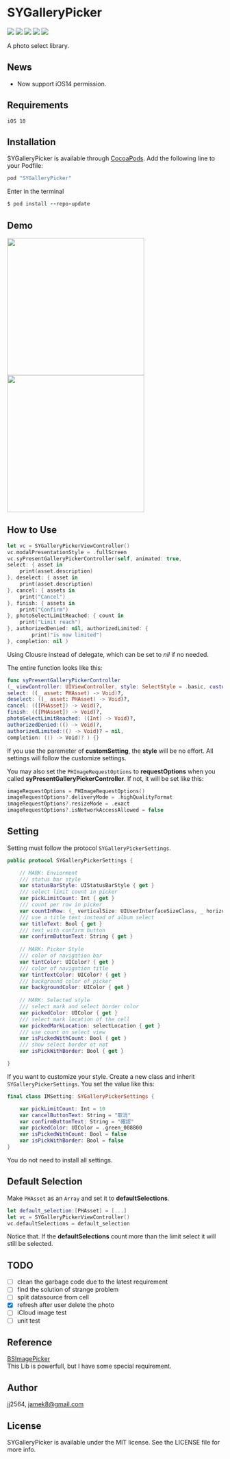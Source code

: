 # SYGalleryPicker

<p align="left">
<a><img src="https://img.shields.io/badge/language-swift-orange.svg"></a>
<a href="https://cocoapods.org/pods/SYGalleryPicker"><img src="https://img.shields.io/cocoapods/p/SYGalleryPicker.svg?style=flat"></a>
<a href="https://travis-ci.org/jj2564/SYGalleryPicker"><img src="https://app.travis-ci.com/jj2564/SYGalleryPicker.svg?branch=master"></a>
<a href="https://cocoapods.org/pods/SYGalleryPicker"><img src="https://img.shields.io/cocoapods/v/SYGalleryPicker.svg?style=flat"></a>
<a href="https://cocoapods.org/pods/SYGalleryPicker"><img src="https://img.shields.io/cocoapods/l/SYGalleryPicker.svg?style=flat"></a>
</p>

A photo select library.

## News
- Now support iOS14 permission. 

## Requirements
`iOS 10`

## Installation
SYGalleryPicker is available through [CocoaPods](https://cocoapods.org/). 
Add the following line to your Podfile:

```ruby
pod "SYGalleryPicker"
```

Enter in the terminal

```ruby
$ pod install --repo-update
```

## Demo
<img src="https://raw.githubusercontent.com/jj2564/SYGalleryPicker/master/screenshots/basic_style.png" width="320"> <img src="https://raw.githubusercontent.com/jj2564/SYGalleryPicker/master/screenshots/album_switch.png" width="320">

## How to Use
```swift
let vc = SYGalleryPickerViewController()
vc.modalPresentationStyle = .fullScreen
vc.syPresentGalleryPickerController(self, animated: true,
select: { asset in
    print(asset.description)
}, deselect: { asset in
    print(asset.description)
}, cancel: { assets in
    print("Cancel")
}, finish: { assets in
    print("Confirm")
}, photoSelectLimitReached: { count in
    print("Limit reach")
}, authorizedDenied: nil, authorizedLimited: {
        print("is now limited")
}, completion: nil )
```
Using Clousre instead of delegate, which can be set to *nil* if no needed.

The entire function looks like this:
```swift
func syPresentGalleryPickerController
(_ viewController: UIViewController, style: SelectStyle = .basic, customSetting:SYGalleryPickerSettings? = nil , requestOptions: PHImageRequestOptions? = nil, animated: Bool,
select: ((_ asset: PHAsset) -> Void)?,
deselect: ((_ asset: PHAsset) -> Void)?,
cancel: (([PHAsset]) -> Void)?,
finish: (([PHAsset]) -> Void)?,
photoSelectLimitReached: ((Int) -> Void)?,
authorizedDenied:(() -> Void)?,
authorizedLimited:(() -> Void)? = nil,
completion: (() -> Void)? ) {}
```
If you use the paremeter of **customSetting**, the **style** will be no effort. All settings will follow the customize settings.

You may also set the `PHImageRequestOptions` to **requestOptions** when you called **syPresentGalleryPickerController**. If not, it will be set like this:
```swift
imageRequestOptions = PHImageRequestOptions()
imageRequestOptions?.deliveryMode = .highQualityFormat
imageRequestOptions?.resizeMode = .exact
imageRequestOptions?.isNetworkAccessAllowed = false
```


## Setting
Setting must follow the protocol `SYGalleryPickerSettings`.

```swift
public protocol SYGalleryPickerSettings {

    // MARK: Enviorment
    /// status bar style
    var statusBarStyle: UIStatusBarStyle { get }
    /// select limit count in picker
    var pickLimitCount: Int { get }
    /// count per row in picker
    var countInRow: (_ verticalSize: UIUserInterfaceSizeClass, _ horizontalSize: UIUserInterfaceSizeClass) -> Int { get }
    /// use a title text instead of album select
    var titleText: Bool { get }
    /// text with confirm button
    var confirmButtonText: String { get }
    
    // MARK: Picker Style
    /// color of navigation bar
    var tintColor: UIColor? { get }
    /// color of navigation title
    var tintTextColor: UIColor? { get }
    /// background color of picker
    var backgroundColor: UIColor { get }
    
    // MARK: Selected style
    /// select mark and select border color
    var pickedColor: UIColor { get }
    /// select mark location of the cell
    var pickedMarkLocation: selectLocation { get }
    /// use count on select view
    var isPickedWithCount: Bool { get }
    /// show select border ot not
    var isPickWithBorder: Bool { get }

}
```
If you want to customize your style. Create a new class and inherit `SYGalleryPickerSettings`.
You set the value like this:

```swift
final class IMSetting: SYGalleryPickerSettings {

    var pickLimitCount: Int = 10
    var cancelButtonText: String = "取消"
    var confirmButtonText: String = "確認"
    var pickedColor: UIColor = .green_008800
    var isPickedWithCount: Bool = false
    var isPickWithBorder: Bool = false
}
```

You do not need to install all settings.

## Default Selection
Make `PHAsset` as an `Array` and set it to **defaultSelections**.

 ```swift
 let default_selection:[PHAsset] = [...]
 let vc = SYGalleryPickerViewController()
 vc.defaultSelections = default_selection
 ```
 
Notice that. If the **defaultSelections** count more than the limit select it will still be selected.

## TODO
- [ ] clean the garbage code due to the latest requirement
- [ ] find the solution of strange problem
- [ ] split datasource from cell
- [x] refresh after user delete the photo
- [ ] iCloud image test
- [ ] unit test

## Reference
[BSImagePicker](https://github.com/mikaoj/BSImagePicker)   
This Lib is powerfull, but I have some special requirement. 

## Author
jj2564, jamek8@gmail.com

## License
SYGalleryPicker is available under the MIT license. See the LICENSE file for more info.
